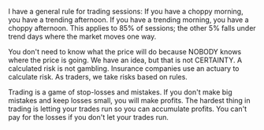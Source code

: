 I have a general rule for trading sessions: If you have a choppy morning, you have a trending afternoon. If you have a trending morning, you have a choppy afternoon. This applies to 85% of sessions; the other 5% falls under trend days where the market moves one way.


You don't need to know what the price will do because NOBODY knows where the price is going. We have an idea, but that is not CERTAINTY. A calculated risk is not gambling. Insurance companies use an actuary to calculate risk. As traders, we take risks based on rules.

Trading is a game of stop-losses and mistakes. If you don't make big mistakes and keep losses small, you will make profits. The hardest thing in trading is letting your trades run so you can accumulate profits. You can't pay for the losses if you don't let your trades run.
 